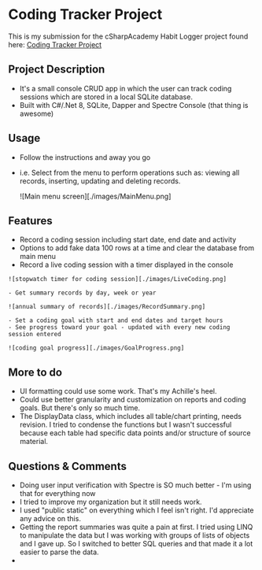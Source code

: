 
# Coding Tracker Project

This is my submission for the cSharpAcademy Habit Logger project found here: [Coding Tracker Project](https://thecsharpacademy.com/project/13/coding-tracker)


## Project Description
  - It's a small console CRUD app in which the user can track coding sessions which are stored in a local SQLite database.
  - Built with C#/.Net 8, SQLite, Dapper and Spectre Console (that thing is awesome)


## Usage
  - Follow the instructions and away you go
  - i.e. Select from the menu to perform operations such as: viewing all records, inserting, updating and deleting records.

    ![Main menu screen][./images/MainMenu.png]


## Features
   - Record a coding session including start date, end date and activity
   - Options to add fake data 100 rows at a time and clear the database from main menu
   - Record a live coding session with a timer displayed in the console

    ![stopwatch timer for coding session][./images/LiveCoding.png]

    - Get summary records by day, week or year

    ![annual summary of records][./images/RecordSummary.png]

    - Set a coding goal with start and end dates and target hours
    - See progress toward your goal - updated with every new coding session entered

    ![coding goal progress][./images/GoalProgress.png]


## More to do
  - UI formatting could use some work. That's my Achille's heel.
  - Could use better granularity and customization on reports and coding goals. But there's only so much time.
  - The DisplayData class, which includes all table/chart printing, needs revision. I tried to condense the functions but I wasn't successful because each table had specific data points and/or structure of source material.


## Questions & Comments
  - Doing user input verification with Spectre is SO much better - I'm using that for everything now
  - I tried to improve my organization but it still needs work. 
  - I used "public static" on everything which I feel isn't right. I'd appreciate any advice on this.
  - Getting the report summaries was quite a pain at first. I tried using LINQ to manipulate the data but I was working with groups of lists of objects and I gave up. So I switched to better SQL queries and that made it a lot easier to parse the data.
  - 

